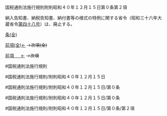 国税通則法施行規則附則昭和４０年１２月１５日第０条第２項

納入告知書、納税告知書、納付書等の様式の特例に関する省令（昭和三十六年大蔵省令[第四十八号](国税通則法施行規則附則昭和４０年１２月１５日第０条第２項第４８号)）は、廃止する。

[条(全)](国税通則法施行規則附則昭和４０年１２月１５日第０条_.md)

[前項(全)←](国税通則法施行規則附則昭和４０年１２月１５日第０条第１項_.md)  ~~→次項(全)~~

[前項 　 ←](国税通則法施行規則附則昭和４０年１２月１５日第０条第１項.md)  ~~→次項~~



#国税通則法施行規則

#国税通則法施行規則/附則昭和４０年１２月１５日

#国税通則法施行規則/附則昭和４０年１２月１５日/第０条

#国税通則法施行規則/附則昭和４０年１２月１５日/第０条

#国税通則法施行規則/附則昭和４０年１２月１５日/第０条/第２項

